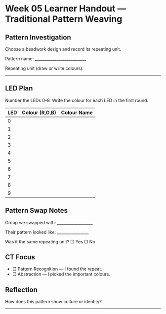# Week 05 Learner Handout — Traditional Pattern Weaving

## Pattern Investigation
Choose a beadwork design and record its repeating unit.

Pattern name: __________________________

Repeating unit (draw or write colours):

_______________________________________

## LED Plan
Number the LEDs 0–9. Write the colour for each LED in the first round.

| LED | Colour (R,G,B) | Colour Name |
| --- | --- | --- |
| 0 | | |
| 1 | | |
| 2 | | |
| 3 | | |
| 4 | | |
| 5 | | |
| 6 | | |
| 7 | | |
| 8 | | |
| 9 | | |

## Pattern Swap Notes
Group we swapped with: __________________

Their pattern looked like: ________________

Was it the same repeating unit? □ Yes □ No

## CT Focus
- □ Pattern Recognition — I found the repeat.
- □ Abstraction — I picked the important colours.

## Reflection
How does this pattern show culture or identity?

__________________________________________
